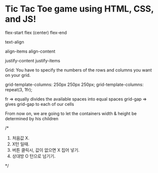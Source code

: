 # Tic Tac Toe game using HTML, CSS, and JS!

flex-start
flex (center)
flex-end 

text-align

align-items
align-content

justify-content
justify-items

Grid: You have to specify the numbers of the rows and columns you want on your grid.

grid-template-columns: 250px 250px 250px;
grid-template-columns: repeat(3, 1fr);

fr => equally divides the available spaces into equal spaces
grid-gap => gives grid-gap to each of our cells

From now on,
we are going to let the containers width & height be determined by his children




/*
1. 처음값 X.
2. X턴 일때.
3. 버튼 클릭시, 값이 없으면 X 집어 넣기.
4. 상대방 O 턴으로 넘기기.



*/